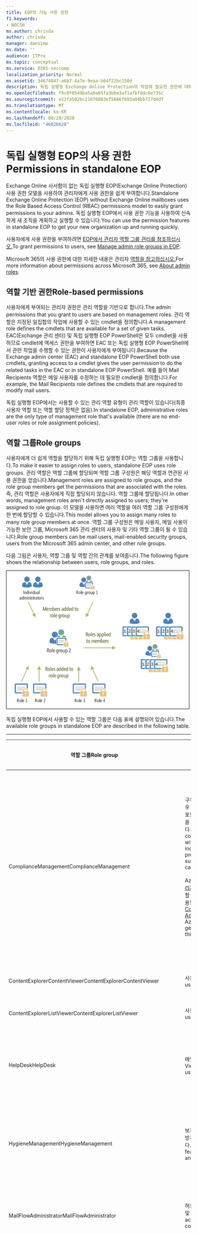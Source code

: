 ```yaml
---
title: EOP의 기능 사용 권한
f1.keywords:
- NOCSH
ms.author: chrisda
author: chrisda
manager: dansimp
ms.date: ''
audience: ITPro
ms.topic: conceptual
ms.service: O365-seccomp
localization_priority: Normal
ms.assetid: 34674847-a6b7-4a7e-9eaa-b64f22bc150d
description: 독립 실행형 Exchange Online Protection의 작업에 필요한 권한에 대해 알아보기
ms.openlocfilehash: f9c0f0549ba5a0a65fa3bbe3af1afbfddc6e735c
ms.sourcegitcommit: e12fa502bc216f6083ef5666f693a04bb727d4df
ms.translationtype: MT
ms.contentlocale: ko-KR
ms.lasthandoff: 08/20/2020
ms.locfileid: "46826628"
---
```

# <a name="permissions-in-standalone-eop"></a><span data-ttu-id="2bf2f-103">독립 실행형 EOP의 사용 권한</span><span class="sxs-lookup"><span data-stu-id="2bf2f-103">Permissions in standalone EOP</span></span>

<span data-ttu-id="2bf2f-104">Exchange Online 사서함이 없는 독립 실행형 EOP(Exchange Online Protection) 사용 권한 모델을 사용하여 관리자에게 사용 권한을 쉽게 부여합니다.</span><span class="sxs-lookup"><span data-stu-id="2bf2f-104">Standalone Exchange Online Protection (EOP) without Exchange Online mailboxes uses the Role Based Access Control (RBAC) permissions model to easily grant permissions to your admins.</span></span> <span data-ttu-id="2bf2f-105">독립 실행형 EOP에서 사용 권한 기능을 사용하여 신속하게 새 조직을 계획하고 실행할 수 있습니다.</span><span class="sxs-lookup"><span data-stu-id="2bf2f-105">You can use the permission features in standalone EOP to get your new organization up and running quickly.</span></span>

<span data-ttu-id="2bf2f-106">사용자에게 사용 권한을 부여하려면 [EOP에서 관리자 역할 그룹 관리를 참조하십시오.](manage-admin-role-group-permissions-in-eop.md)</span><span class="sxs-lookup"><span data-stu-id="2bf2f-106">To grant permissions to users, see [Manage admin role groups in EOP](manage-admin-role-group-permissions-in-eop.md).</span></span>

<span data-ttu-id="2bf2f-107">Microsoft 365의 사용 권한에 대한 자세한 내용은 관리자 [역할을 참고하십시오.](https://docs.microsoft.com/microsoft-365/admin/add-users/about-admin-roles)</span><span class="sxs-lookup"><span data-stu-id="2bf2f-107">For more information about permissions across Microsoft 365, see [About admin roles](https://docs.microsoft.com/microsoft-365/admin/add-users/about-admin-roles).</span></span>

## <a name="role-based-permissions"></a><span data-ttu-id="2bf2f-108">역할 기반 권한</span><span class="sxs-lookup"><span data-stu-id="2bf2f-108">Role-based permissions</span></span>

<span data-ttu-id="2bf2f-109">사용자에게 부여되는 관리자 권한은 관리 역할을 기반으로 합니다.</span><span class="sxs-lookup"><span data-stu-id="2bf2f-109">The admin permissions that you grant to users are based on management roles.</span></span> <span data-ttu-id="2bf2f-110">관리 역할은 지정된 일집합의 작업에 사용할 수 있는 cmdlet을 정의합니다.</span><span class="sxs-lookup"><span data-stu-id="2bf2f-110">A management role defines the cmdlets that are available for a set of given tasks.</span></span> <span data-ttu-id="2bf2f-111">EAC(Exchange 관리 센터) 및 독립 실행형 EOP PowerShell은 모두 cmdlet을 사용하므로 cmdlet에 액세스 권한을 부여하면 EAC 또는 독립 실행형 EOP PowerShell에서 관련 작업을 수행할 수 있는 권한이 사용자에게 부여됩니다.</span><span class="sxs-lookup"><span data-stu-id="2bf2f-111">Because the Exchange admin center (EAC) and standalone EOP PowerShell both use cmdlets, granting access to a cmdlet gives the user permission to do the related tasks in the EAC or in standalone EOP PowerShell.</span></span> <span data-ttu-id="2bf2f-112">예를 들어 Mail Recipients 역할은 메일 사용자를 수정하는 데 필요한 cmdlet을 정의합니다.</span><span class="sxs-lookup"><span data-stu-id="2bf2f-112">For example, the Mail Recipients role defines the cmdlets that are required to modify mail users.</span></span>

<span data-ttu-id="2bf2f-113">독립 실행형 EOP에서는 사용할 수 있는 관리 역할 유형이 관리 역할이 있습니다(최종 사용자 역할 또는 역할 할당 정책은 없음).</span><span class="sxs-lookup"><span data-stu-id="2bf2f-113">In standalone EOP, administrative roles are the only type of management role that's available (there are no end-user roles or role assignment policies).</span></span>

## <a name="role-groups"></a><span data-ttu-id="2bf2f-114">역할 그룹</span><span class="sxs-lookup"><span data-stu-id="2bf2f-114">Role groups</span></span>

<span data-ttu-id="2bf2f-115">사용자에게 더 쉽게 역할을 할당하기 위해 독립 실행형 EOP는 역할 그룹을 사용합니다.</span><span class="sxs-lookup"><span data-stu-id="2bf2f-115">To make it easier to assign roles to users, standalone EOP uses role groups.</span></span> <span data-ttu-id="2bf2f-116">관리 역할은 역할 그룹에 할당되며 역할 그룹 구성원은 해당 역할과 연관된 사용 권한을 얻습니다.</span><span class="sxs-lookup"><span data-stu-id="2bf2f-116">Management roles are assigned to role groups, and the role group members get the permissions that are associated with the roles.</span></span> <span data-ttu-id="2bf2f-117">즉, 관리 역할은 사용자에게 직접 할당되지 않습니다. 역할 그룹에 할당됩니다.</span><span class="sxs-lookup"><span data-stu-id="2bf2f-117">In other words, management roles aren't directly assigned to users; they're assigned to role group.</span></span> <span data-ttu-id="2bf2f-118">이 모델을 사용하면 여러 역할을 여러 역할 그룹 구성원에게 한 번에 할당할 수 있습니다.</span><span class="sxs-lookup"><span data-stu-id="2bf2f-118">This model allows you to assign many roles to many role group members at once.</span></span> <span data-ttu-id="2bf2f-119">역할 그룹 구성원은 메일 사용자, 메일 사용이 가능한 보안 그룹, Microsoft 365 관리 센터의 사용자 및 기타 역할 그룹이 될 수 있습니다.</span><span class="sxs-lookup"><span data-stu-id="2bf2f-119">Role group members can be mail users, mail-enabled security groups, users from the Microsoft 365 admin center, and other role groups.</span></span>

<span data-ttu-id="2bf2f-120">다음 그림은 사용자, 역할 그룹 및 역할 간의 관계를 보여줍니다.</span><span class="sxs-lookup"><span data-stu-id="2bf2f-120">The following figure shows the relationship between users, role groups, and roles.</span></span>

![역할, 역할 그룹 및 구성원 관계](../../media/ITPro_Security_RBAC_EXO_SimplifiedRoleGroupRelationship.png)

<span data-ttu-id="2bf2f-122">독립 실행형 EOP에서 사용할 수 있는 역할 그룹은 다음 표에 설명되어 있습니다.</span><span class="sxs-lookup"><span data-stu-id="2bf2f-122">The available role groups in standalone EOP are described in the following table.</span></span>

****

|<span data-ttu-id="2bf2f-123">역할 그룹</span><span class="sxs-lookup"><span data-stu-id="2bf2f-123">Role group</span></span>|<span data-ttu-id="2bf2f-124">설명</span><span class="sxs-lookup"><span data-stu-id="2bf2f-124">Description</span></span>|<span data-ttu-id="2bf2f-125">할당된 기본 역할</span><span class="sxs-lookup"><span data-stu-id="2bf2f-125">Default roles assigned</span></span>|
|---|---|---|
|<span data-ttu-id="2bf2f-126">ComplianceManagement</span><span class="sxs-lookup"><span data-stu-id="2bf2f-126">ComplianceManagement</span></span>|<span data-ttu-id="2bf2f-127">구독에 DLP 기능이 있는 경우 DLP(데이터 손실 방지)를 포함하여 조직 내의 준수 설정을 구성하고 관리합니다.</span><span class="sxs-lookup"><span data-stu-id="2bf2f-127">Configure and manage compliance settings within the organization, including data loss prevention (DLP) if your subscription has DLP capabilities.</span></span> <br/><br/> <span data-ttu-id="2bf2f-128">Azure AD에서 [규정 준수 관리자](https://docs.microsoft.com/azure/active-directory/users-groups-roles/directory-assign-admin-roles#compliance-administrator) 역할의 구성원에게 이 역할 그룹의 권한이 자동으로 적용됩니다.</span><span class="sxs-lookup"><span data-stu-id="2bf2f-128">Members of the [Compliance Administrator](https://docs.microsoft.com/azure/active-directory/users-groups-roles/directory-assign-admin-roles#compliance-administrator) role in Azure AD automatically get the permissions of this role group.</span></span>|<span data-ttu-id="2bf2f-129">감사 로그</span><span class="sxs-lookup"><span data-stu-id="2bf2f-129">Audit Logs</span></span> <br/><br/> <span data-ttu-id="2bf2f-130">준수 관리</span><span class="sxs-lookup"><span data-stu-id="2bf2f-130">Compliance Administration</span></span> <br/><br/> <span data-ttu-id="2bf2f-131">정보 권한 관리</span><span class="sxs-lookup"><span data-stu-id="2bf2f-131">Information Rights Management</span></span> <br/><br/> <span data-ttu-id="2bf2f-132">보존 관리</span><span class="sxs-lookup"><span data-stu-id="2bf2f-132">Retention Management</span></span> <br/><br/> <span data-ttu-id="2bf2f-133">보기 전용 감사 로그</span><span class="sxs-lookup"><span data-stu-id="2bf2f-133">View-Only Audit Logs</span></span> <br/><br/> <span data-ttu-id="2bf2f-134">보기 전용 구성</span><span class="sxs-lookup"><span data-stu-id="2bf2f-134">View-Only Configuration</span></span> <br/><br/> <span data-ttu-id="2bf2f-135">보기 전용 받는 사람</span><span class="sxs-lookup"><span data-stu-id="2bf2f-135">View-Only Recipients</span></span>|
|<span data-ttu-id="2bf2f-136">ContentExplorerContentViewer</span><span class="sxs-lookup"><span data-stu-id="2bf2f-136">ContentExplorerContentViewer</span></span>|<span data-ttu-id="2bf2f-137">사용되지 않습니다.</span><span class="sxs-lookup"><span data-stu-id="2bf2f-137">Not used.</span></span>|<span data-ttu-id="2bf2f-138">데이터 분류 콘텐츠 뷰어</span><span class="sxs-lookup"><span data-stu-id="2bf2f-138">Data Classification Content Viewer</span></span>|
|<span data-ttu-id="2bf2f-139">ContentExplorerListViewer</span><span class="sxs-lookup"><span data-stu-id="2bf2f-139">ContentExplorerListViewer</span></span>|<span data-ttu-id="2bf2f-140">사용되지 않습니다.</span><span class="sxs-lookup"><span data-stu-id="2bf2f-140">Not used.</span></span>|<span data-ttu-id="2bf2f-141">데이터 분류 목록 뷰어</span><span class="sxs-lookup"><span data-stu-id="2bf2f-141">Data Classification List Viewer</span></span>|
|<span data-ttu-id="2bf2f-142">HelpDesk</span><span class="sxs-lookup"><span data-stu-id="2bf2f-142">HelpDesk</span></span>|<span data-ttu-id="2bf2f-143">메일 사용자 보기 및 관리</span><span class="sxs-lookup"><span data-stu-id="2bf2f-143">View and manage mail users.</span></span>|<span data-ttu-id="2bf2f-144">암호 재설정</span><span class="sxs-lookup"><span data-stu-id="2bf2f-144">Reset Password</span></span> <br/><br/> <span data-ttu-id="2bf2f-145">사용자 옵션</span><span class="sxs-lookup"><span data-stu-id="2bf2f-145">User Options</span></span> <br/><br/> <span data-ttu-id="2bf2f-146">보기 전용 받는 사람</span><span class="sxs-lookup"><span data-stu-id="2bf2f-146">View-Only Recipients</span></span>|
|<span data-ttu-id="2bf2f-147">HygieneManagement</span><span class="sxs-lookup"><span data-stu-id="2bf2f-147">HygieneManagement</span></span>|<span data-ttu-id="2bf2f-148">보호 기능(스팸 방지, 맬웨어 방지 등)을 관리합니다.</span><span class="sxs-lookup"><span data-stu-id="2bf2f-148">Manage protection features (anti-spam, anti-malware, etc.).</span></span>|<span data-ttu-id="2bf2f-149">전송 예리</span><span class="sxs-lookup"><span data-stu-id="2bf2f-149">Transport Hygiene</span></span> <br/><br/> <span data-ttu-id="2bf2f-150">보기 전용 구성</span><span class="sxs-lookup"><span data-stu-id="2bf2f-150">View-Only Configuration</span></span> <br/><br/> <span data-ttu-id="2bf2f-151">보기 전용 받는 사람</span><span class="sxs-lookup"><span data-stu-id="2bf2f-151">View-Only Recipients</span></span>|
|<span data-ttu-id="2bf2f-152">MailFlowAdministrator</span><span class="sxs-lookup"><span data-stu-id="2bf2f-152">MailFlowAdministrator</span></span>|<span data-ttu-id="2bf2f-153">허용 도메인 및 커넥터 보기 및 관리</span><span class="sxs-lookup"><span data-stu-id="2bf2f-153">View and manage accepted domains and connectors</span></span>|<span data-ttu-id="2bf2f-154">원격 및 허용 도메인</span><span class="sxs-lookup"><span data-stu-id="2bf2f-154">Remote and Accepted Domains</span></span> <br/><br/> <span data-ttu-id="2bf2f-155">보기 전용 받는 사람</span><span class="sxs-lookup"><span data-stu-id="2bf2f-155">View-Only Recipients</span></span>|
|<span data-ttu-id="2bf2f-156">OrganizationManagement</span><span class="sxs-lookup"><span data-stu-id="2bf2f-156">OrganizationManagement</span></span>|<span data-ttu-id="2bf2f-157">전체 조직에 대한 관리자 액세스 권한 및 거의 모든 작업을 수행할 수 있어야 합니다.</span><span class="sxs-lookup"><span data-stu-id="2bf2f-157">Admin access to the entire organization and the ability to perform almost any task.</span></span> <br/><br/> <span data-ttu-id="2bf2f-158">Azure AD에서 [전역 관리자 역할의](https://docs.microsoft.com/azure/active-directory/users-groups-roles/directory-assign-admin-roles#global-administrator--company-administrator) 구성원에게는 이 역할 그룹의 권한이 자동으로 적용됩니다.</span><span class="sxs-lookup"><span data-stu-id="2bf2f-158">Members of the [Global Administrator](https://docs.microsoft.com/azure/active-directory/users-groups-roles/directory-assign-admin-roles#global-administrator--company-administrator) role in Azure AD automatically get the permissions of this role group.</span></span> <br/><br/> <span data-ttu-id="2bf2f-159">**중요**: OrganizationManagement 역할 그룹이 강력한 역할이므로 조직 수준 관리 작업을 수행하는 사용자만 이 역할 그룹의 구성원이어야 합니다.</span><span class="sxs-lookup"><span data-stu-id="2bf2f-159">**Important**: Because the OrganizationManagement role group is a powerful role, only users that perform organizational-level administrative tasks should be members of this role group.</span></span>|<span data-ttu-id="2bf2f-160">맬웨어 방지</span><span class="sxs-lookup"><span data-stu-id="2bf2f-160">AntiMalware</span></span> <br/><br/> <span data-ttu-id="2bf2f-161">스팸 방지</span><span class="sxs-lookup"><span data-stu-id="2bf2f-161">AntiSpam</span></span> <br/><br/> <span data-ttu-id="2bf2f-162">감사 로그</span><span class="sxs-lookup"><span data-stu-id="2bf2f-162">Audit Logs</span></span> <br/><br/> <span data-ttu-id="2bf2f-163">준수 관리자</span><span class="sxs-lookup"><span data-stu-id="2bf2f-163">Compliance Administrator</span></span> <br/><br/> <span data-ttu-id="2bf2f-164">동적 메일 그룹</span><span class="sxs-lookup"><span data-stu-id="2bf2f-164">Distribution Groups</span></span> <br/><br/> <span data-ttu-id="2bf2f-165">정보 권한 관리</span><span class="sxs-lookup"><span data-stu-id="2bf2f-165">Information Rights Management</span></span> <br/><br/> <span data-ttu-id="2bf2f-166">메일 받는 사람 만들기</span><span class="sxs-lookup"><span data-stu-id="2bf2f-166">Mail Recipient Creation</span></span> <br/><br/> <span data-ttu-id="2bf2f-167">메일 받는 사람</span><span class="sxs-lookup"><span data-stu-id="2bf2f-167">Mail Recipients</span></span> <br/><br/> <span data-ttu-id="2bf2f-168">메시지 추적</span><span class="sxs-lookup"><span data-stu-id="2bf2f-168">Message Tracking</span></span> <br/><br/> <span data-ttu-id="2bf2f-169">마이그레이션</span><span class="sxs-lookup"><span data-stu-id="2bf2f-169">Migration</span></span> <br/><br/> <span data-ttu-id="2bf2f-170">조직 클라이언트 액세스</span><span class="sxs-lookup"><span data-stu-id="2bf2f-170">Organization Client Access</span></span> <br/><br/> <span data-ttu-id="2bf2f-171">조직 구성</span><span class="sxs-lookup"><span data-stu-id="2bf2f-171">Organization Configuration</span></span> <br/><br/> <span data-ttu-id="2bf2f-172">조직 전송 설정</span><span class="sxs-lookup"><span data-stu-id="2bf2f-172">Organization Transport Settings</span></span> <br/><br/> <span data-ttu-id="2bf2f-173">격리</span><span class="sxs-lookup"><span data-stu-id="2bf2f-173">Quarantine</span></span> <br/><br/> <span data-ttu-id="2bf2f-174">받는 사람 정책</span><span class="sxs-lookup"><span data-stu-id="2bf2f-174">Recipient Policies</span></span> <br/><br/> <span data-ttu-id="2bf2f-175">원격 및 허용 도메인</span><span class="sxs-lookup"><span data-stu-id="2bf2f-175">Remote and Accepted Domains</span></span> <br/><br/> <span data-ttu-id="2bf2f-176">암호 재설정</span><span class="sxs-lookup"><span data-stu-id="2bf2f-176">Reset Password</span></span> <br/><br/> <span data-ttu-id="2bf2f-177">보존 관리</span><span class="sxs-lookup"><span data-stu-id="2bf2f-177">Retention Management</span></span> <br/><br/> <span data-ttu-id="2bf2f-178">역할 관리</span><span class="sxs-lookup"><span data-stu-id="2bf2f-178">Role Management</span></span> <br/><br/> <span data-ttu-id="2bf2f-179">보안 관리자</span><span class="sxs-lookup"><span data-stu-id="2bf2f-179">Security Administrator</span></span> <br/><br/> <span data-ttu-id="2bf2f-180">보안 그룹 만들기 및 멤버 자격</span><span class="sxs-lookup"><span data-stu-id="2bf2f-180">Security Group Creation and Membership</span></span> <br/><br/> <span data-ttu-id="2bf2f-181">보안 읽기 권한자</span><span class="sxs-lookup"><span data-stu-id="2bf2f-181">Security Reader</span></span> <br/><br/> <span data-ttu-id="2bf2f-182">민감도 레이블 관리자</span><span class="sxs-lookup"><span data-stu-id="2bf2f-182">Sensitivity Label Administrator</span></span> <br/><br/> <span data-ttu-id="2bf2f-183">감독</span><span class="sxs-lookup"><span data-stu-id="2bf2f-183">Supervision</span></span> <br/><br/> <span data-ttu-id="2bf2f-184">전송 예리</span><span class="sxs-lookup"><span data-stu-id="2bf2f-184">Transport Hygiene</span></span> <br/><br/> <span data-ttu-id="2bf2f-185">전송 규칙</span><span class="sxs-lookup"><span data-stu-id="2bf2f-185">Transport Rules</span></span> <br/><br/> <span data-ttu-id="2bf2f-186">사용자 옵션</span><span class="sxs-lookup"><span data-stu-id="2bf2f-186">User Options</span></span> <br/><br/> <span data-ttu-id="2bf2f-187">맬웨어 방지 보기</span><span class="sxs-lookup"><span data-stu-id="2bf2f-187">View-Only AntiMalware</span></span> <br/><br/> <span data-ttu-id="2bf2f-188">보기 전용 스팸 방지</span><span class="sxs-lookup"><span data-stu-id="2bf2f-188">View-Only AntiSpam</span></span> <br/><br/> <span data-ttu-id="2bf2f-189">보기 전용 감사 로그</span><span class="sxs-lookup"><span data-stu-id="2bf2f-189">View-Only Audit Logs</span></span> <br/><br/> <span data-ttu-id="2bf2f-190">보기 전용 구성</span><span class="sxs-lookup"><span data-stu-id="2bf2f-190">View-Only Configuration</span></span> <br/><br/> <span data-ttu-id="2bf2f-191">보기 전용 격리</span><span class="sxs-lookup"><span data-stu-id="2bf2f-191">View-Only Quarantine</span></span> <br/><br/> <span data-ttu-id="2bf2f-192">보기 전용 받는 사람</span><span class="sxs-lookup"><span data-stu-id="2bf2f-192">View-Only Recipients</span></span> <br/><br/> <span data-ttu-id="2bf2f-193">보기 전용 위협 인텔리전스</span><span class="sxs-lookup"><span data-stu-id="2bf2f-193">View-Only Threat Intelligence</span></span>|
|<span data-ttu-id="2bf2f-194">QuarantineAdministrator</span><span class="sxs-lookup"><span data-stu-id="2bf2f-194">QuarantineAdministrator</span></span>|<span data-ttu-id="2bf2f-195">모든 받는 사람에 대해 격리된 메시지를 관리합니다.</span><span class="sxs-lookup"><span data-stu-id="2bf2f-195">Manage quarantined messages for all recipients.</span></span>|<span data-ttu-id="2bf2f-196">격리</span><span class="sxs-lookup"><span data-stu-id="2bf2f-196">Quarantine</span></span>|
|<span data-ttu-id="2bf2f-197">RecipientManagement</span><span class="sxs-lookup"><span data-stu-id="2bf2f-197">RecipientManagement</span></span>|<span data-ttu-id="2bf2f-198">조직에서 받는 사람 개체를 만들고 관리하고 제거합니다.</span><span class="sxs-lookup"><span data-stu-id="2bf2f-198">Create, manage, and remove recipient objects in the organization.</span></span>|<span data-ttu-id="2bf2f-199">동적 메일 그룹</span><span class="sxs-lookup"><span data-stu-id="2bf2f-199">Distribution Groups</span></span> <br/><br/> <span data-ttu-id="2bf2f-200">메일 받는 사람 만들기</span><span class="sxs-lookup"><span data-stu-id="2bf2f-200">Mail Recipient Creation</span></span> <br/><br/> <span data-ttu-id="2bf2f-201">메일 받는 사람</span><span class="sxs-lookup"><span data-stu-id="2bf2f-201">Mail Recipients</span></span> <br/><br/> <span data-ttu-id="2bf2f-202">메시지 추적</span><span class="sxs-lookup"><span data-stu-id="2bf2f-202">Message Tracking</span></span> <br/><br/> <span data-ttu-id="2bf2f-203">마이그레이션</span><span class="sxs-lookup"><span data-stu-id="2bf2f-203">Migration</span></span> <br/><br/> <span data-ttu-id="2bf2f-204">받는 사람 정책</span><span class="sxs-lookup"><span data-stu-id="2bf2f-204">Recipient Policies</span></span> <br/><br/> <span data-ttu-id="2bf2f-205">암호 재설정</span><span class="sxs-lookup"><span data-stu-id="2bf2f-205">Reset Password</span></span>|
|<span data-ttu-id="2bf2f-206">RecordsManagement</span><span class="sxs-lookup"><span data-stu-id="2bf2f-206">RecordsManagement</span></span>|<span data-ttu-id="2bf2f-207">보존 정책 태그, 메시지 분류 및 메일 흐름 규칙(전송 규칙이라고도 함)과 같은 준수 기능을 구성합니다.</span><span class="sxs-lookup"><span data-stu-id="2bf2f-207">Configure compliance features, such as retention policy tags, message classifications, and mail flow rules (also known as transport rules).</span></span>|<span data-ttu-id="2bf2f-208">메시지 추적</span><span class="sxs-lookup"><span data-stu-id="2bf2f-208">Message Tracking</span></span> <br/><br/> <span data-ttu-id="2bf2f-209">보존 관리</span><span class="sxs-lookup"><span data-stu-id="2bf2f-209">Retention Management</span></span> <br/><br/> <span data-ttu-id="2bf2f-210">전송 규칙</span><span class="sxs-lookup"><span data-stu-id="2bf2f-210">Transport Rules</span></span>|
|<span data-ttu-id="2bf2f-211">SecurityAdministrator</span><span class="sxs-lookup"><span data-stu-id="2bf2f-211">SecurityAdministrator</span></span>|<span data-ttu-id="2bf2f-212">조직에서 모든 보호 기능(스팸 방지, 맬웨어 방지, 스푸핑 방지, 격리 등)을 구성합니다.</span><span class="sxs-lookup"><span data-stu-id="2bf2f-212">Configure all aspects of protection in the organization (anti-spam, anti-malware, anti-spoofing, quarantine, etc.).</span></span> <br/><br/> <span data-ttu-id="2bf2f-213">Azure AD에서 [보안 관리자 역할의](https://docs.microsoft.com/azure/active-directory/users-groups-roles/directory-assign-admin-roles#security-administrator) 구성원에게는 자동으로 이 역할 그룹의 사용 권한이 부여됩니다.</span><span class="sxs-lookup"><span data-stu-id="2bf2f-213">Members of the [Security Administrator](https://docs.microsoft.com/azure/active-directory/users-groups-roles/directory-assign-admin-roles#security-administrator) role in Azure AD automatically get the permissions of this role group.</span></span>|<span data-ttu-id="2bf2f-214">맬웨어 방지</span><span class="sxs-lookup"><span data-stu-id="2bf2f-214">AntiMalware</span></span> <br/><br/> <span data-ttu-id="2bf2f-215">스팸 방지</span><span class="sxs-lookup"><span data-stu-id="2bf2f-215">AntiSpam</span></span> <br/><br/> <span data-ttu-id="2bf2f-216">감사 로그</span><span class="sxs-lookup"><span data-stu-id="2bf2f-216">Audit Logs</span></span> <br/><br/> <span data-ttu-id="2bf2f-217">격리</span><span class="sxs-lookup"><span data-stu-id="2bf2f-217">Quarantine</span></span> <br/><br/> <span data-ttu-id="2bf2f-218">보안 관리자</span><span class="sxs-lookup"><span data-stu-id="2bf2f-218">Security Administrator</span></span> <br/><br/> <span data-ttu-id="2bf2f-219">민감도 레이블 관리자</span><span class="sxs-lookup"><span data-stu-id="2bf2f-219">Sensitivity Label Administrator</span></span> <br/><br/> <span data-ttu-id="2bf2f-220">맬웨어 방지 보기</span><span class="sxs-lookup"><span data-stu-id="2bf2f-220">View-Only AntiMalware</span></span> <br/><br/> <span data-ttu-id="2bf2f-221">보기 전용 스팸 방지</span><span class="sxs-lookup"><span data-stu-id="2bf2f-221">View-Only AntiSpam</span></span> <br/><br/> <span data-ttu-id="2bf2f-222">보기 전용 감사 로그</span><span class="sxs-lookup"><span data-stu-id="2bf2f-222">View-Only Audit Logs</span></span> <br/><br/> <span data-ttu-id="2bf2f-223">보기 전용 격리</span><span class="sxs-lookup"><span data-stu-id="2bf2f-223">View-Only Quarantine</span></span> <br/><br/> <span data-ttu-id="2bf2f-224">보기 전용 위협 인텔리전스</span><span class="sxs-lookup"><span data-stu-id="2bf2f-224">View-Only Threat Intelligence</span></span>|
|<span data-ttu-id="2bf2f-225">SecurityReader</span><span class="sxs-lookup"><span data-stu-id="2bf2f-225">SecurityReader</span></span>|<span data-ttu-id="2bf2f-226">조직의 모든 보호 기능(스팸 방지, 맬웨어 방지, 스푸핑 방지, 격리 등)에 대한 보기만 액세스할 수 있습니다.</span><span class="sxs-lookup"><span data-stu-id="2bf2f-226">View-only access to all aspects of protection in the organization (anti-spam, anti-malware, anti-spoofing, quarantine, etc.).</span></span> <br/><br/> <span data-ttu-id="2bf2f-227">Azure AD에서 [보안 읽기 프로그램 역할의](https://docs.microsoft.com/azure/active-directory/users-groups-roles/directory-assign-admin-roles#security-reader) 구성원에게는 자동으로 이 역할 그룹의 사용 권한이 부여됩니다.</span><span class="sxs-lookup"><span data-stu-id="2bf2f-227">Members of the [Security Reader](https://docs.microsoft.com/azure/active-directory/users-groups-roles/directory-assign-admin-roles#security-reader) role in Azure AD automatically get the permissions of this role group.</span></span>|<span data-ttu-id="2bf2f-228">보안 읽기 권한자</span><span class="sxs-lookup"><span data-stu-id="2bf2f-228">Security Reader</span></span> <br/><br/> <span data-ttu-id="2bf2f-229">맬웨어 방지 보기</span><span class="sxs-lookup"><span data-stu-id="2bf2f-229">View-Only AntiMalware</span></span> <br/><br/> <span data-ttu-id="2bf2f-230">보기 전용 스팸 방지</span><span class="sxs-lookup"><span data-stu-id="2bf2f-230">View-Only AntiSpam</span></span> <br/><br/> <span data-ttu-id="2bf2f-231">보기 전용 격리</span><span class="sxs-lookup"><span data-stu-id="2bf2f-231">View-Only Quarantine</span></span> <br/><br/> <span data-ttu-id="2bf2f-232">보기 전용 위협 인텔리전스</span><span class="sxs-lookup"><span data-stu-id="2bf2f-232">View-Only Threat Intelligence</span></span>|
|<span data-ttu-id="2bf2f-233">TenantAdmins</span><span class="sxs-lookup"><span data-stu-id="2bf2f-233">TenantAdmins</span></span>|<span data-ttu-id="2bf2f-234">이 역할 그룹의 멤버 자격은 서비스 전체에서 관리됩니다.</span><span class="sxs-lookup"><span data-stu-id="2bf2f-234">Membership in this role group is synchronized across services and managed centrally.</span></span> <span data-ttu-id="2bf2f-235">기본적으로 이 역할 그룹에는 역할이 할당되어 있지 않습니다.</span><span class="sxs-lookup"><span data-stu-id="2bf2f-235">By default, this role group is not assigned any roles.</span></span> <span data-ttu-id="2bf2f-236">그러나 이 역할은 Organization Management 역할 그룹의 구성원이 되며 해당 사용 권한을 상속합니다.</span><span class="sxs-lookup"><span data-stu-id="2bf2f-236">However, it will be a member of the Organization Management role group and will inherit those permissions.</span></span>|<span data-ttu-id="2bf2f-237">없음</span><span class="sxs-lookup"><span data-stu-id="2bf2f-237">none</span></span>|
|<span data-ttu-id="2bf2f-238">ViewOnlyOrganizationManagement</span><span class="sxs-lookup"><span data-stu-id="2bf2f-238">ViewOnlyOrganizationManagement</span></span>|<span data-ttu-id="2bf2f-239">조직의 받는 사람, 보호 및 구성 개체와 해당 속성을 확인합니다.</span><span class="sxs-lookup"><span data-stu-id="2bf2f-239">View recipient, protection, and configuration objects and their properties in the organization.</span></span>|<span data-ttu-id="2bf2f-240">준수 관리자</span><span class="sxs-lookup"><span data-stu-id="2bf2f-240">Compliance Administrator</span></span> <br/><br/> <span data-ttu-id="2bf2f-241">보안 관리자</span><span class="sxs-lookup"><span data-stu-id="2bf2f-241">Security Administrator</span></span> <br/><br/> <span data-ttu-id="2bf2f-242">보안 읽기 권한자</span><span class="sxs-lookup"><span data-stu-id="2bf2f-242">Security Reader</span></span> <br/><br/> <span data-ttu-id="2bf2f-243">민감도 레이블 관리자</span><span class="sxs-lookup"><span data-stu-id="2bf2f-243">Sensitivity Label Administrator</span></span> <br/><br/> <span data-ttu-id="2bf2f-244">보기 전용 구성</span><span class="sxs-lookup"><span data-stu-id="2bf2f-244">View-Only Configuration</span></span> <br/><br/> <span data-ttu-id="2bf2f-245">보기 전용 받는 사람</span><span class="sxs-lookup"><span data-stu-id="2bf2f-245">View-Only Recipients</span></span>|
|

<span data-ttu-id="2bf2f-246">소수의 관리자만 있는 소규모의 조직에서 일하는 경우, 이러한 사용자를 조직 관리 역할 그룹에만 추가해야 하며 다른 역할 그룹을 사용할 필요가 없습니다.</span><span class="sxs-lookup"><span data-stu-id="2bf2f-246">If you work in a small organization that has only a few admins, you might need to add those users to the Organization Management role group only, and you may never need to use the other role groups.</span></span> <span data-ttu-id="2bf2f-247">규모가 큰 조직에서일 경우 받는 사람 구성과 같은 특정 작업을 수행하는 관리자가 있을 수 있습니다.</span><span class="sxs-lookup"><span data-stu-id="2bf2f-247">If you work in a larger organization, you might have admins who perform specific tasks, such as recipient configuration.</span></span> <span data-ttu-id="2bf2f-248">이러한 경우 Recipient Management 역할 그룹과 조직 관리 역할 그룹에 각각 한 명의 관리자를 추가할 수 있습니다.</span><span class="sxs-lookup"><span data-stu-id="2bf2f-248">In those cases, you might add one admin to the Recipient Management role group, and another admin to the Organization Management role group.</span></span> <span data-ttu-id="2bf2f-249">이러한 관리자는 해당 영역을 관리할 수 있지만 책임이 없는 영역을 관리할 수 있는 권한은 없습니다.</span><span class="sxs-lookup"><span data-stu-id="2bf2f-249">Those admins can then manage their specific areas, but they won't have permissions to manage areas they're not responsible for.</span></span>

<span data-ttu-id="2bf2f-250">Exchange Online의 기본 제공 역할 그룹이 관리자의 작업 기능과 일치하지 않는 경우 역할 그룹을 만들고 역할을 추가할 수 있습니다.</span><span class="sxs-lookup"><span data-stu-id="2bf2f-250">If the built-in role groups in Exchange Online don't match the job function of your administrators, you can create role groups and add roles to them.</span></span> <span data-ttu-id="2bf2f-251">자세한 내용은 독립 [실행형 EOP에서 역할 그룹 관리를 참조하십시오.](manage-admin-role-group-permissions-in-eop.md)</span><span class="sxs-lookup"><span data-stu-id="2bf2f-251">For more information, see [Manage role groups in standalone EOP](manage-admin-role-group-permissions-in-eop.md).</span></span>

## <a name="roles"></a><span data-ttu-id="2bf2f-252">역할</span><span class="sxs-lookup"><span data-stu-id="2bf2f-252">Roles</span></span>

<span data-ttu-id="2bf2f-253">독립 실행형 EOP에서 사용할 수 있는 기본 제공 역할은 다음 표에 설명되어 있습니다.</span><span class="sxs-lookup"><span data-stu-id="2bf2f-253">The built-in roles that are available in standalone EOP are described in the following table.</span></span>

****

|<span data-ttu-id="2bf2f-254">역할\*\*</span><span class="sxs-lookup"><span data-stu-id="2bf2f-254">Role\*\*</span></span>|<span data-ttu-id="2bf2f-255">설명</span><span class="sxs-lookup"><span data-stu-id="2bf2f-255">Description</span></span>|<span data-ttu-id="2bf2f-256">기본 역할 그룹 할당</span><span class="sxs-lookup"><span data-stu-id="2bf2f-256">Default role group assignments</span></span>|
|---|---|---|
|<span data-ttu-id="2bf2f-257">맬웨어 방지</span><span class="sxs-lookup"><span data-stu-id="2bf2f-257">AntiMalware</span></span>|<span data-ttu-id="2bf2f-258">맬웨어 방지 기능에 대한 구성 및 보고서를 보고 수정합니다.</span><span class="sxs-lookup"><span data-stu-id="2bf2f-258">View and modify the configuration and reports for anti-malware features.</span></span>|<span data-ttu-id="2bf2f-259">OrganizationManagement</span><span class="sxs-lookup"><span data-stu-id="2bf2f-259">OrganizationManagement</span></span> <br/><br/> <span data-ttu-id="2bf2f-260">SecurityAdministrator</span><span class="sxs-lookup"><span data-stu-id="2bf2f-260">SecurityAdministrator</span></span>|
|<span data-ttu-id="2bf2f-261">스팸 방지</span><span class="sxs-lookup"><span data-stu-id="2bf2f-261">AntiSpam</span></span>|<span data-ttu-id="2bf2f-262">스팸 방지 기능에 대한 구성과 보고서를 보고 수정합니다.</span><span class="sxs-lookup"><span data-stu-id="2bf2f-262">View and modify the configuration and reports for anti-spam features.</span></span>|<span data-ttu-id="2bf2f-263">OrganizationManagement</span><span class="sxs-lookup"><span data-stu-id="2bf2f-263">OrganizationManagement</span></span> <br/><br/> <span data-ttu-id="2bf2f-264">SecurityAdministrator</span><span class="sxs-lookup"><span data-stu-id="2bf2f-264">SecurityAdministrator</span></span>|
|<span data-ttu-id="2bf2f-265">감사 로그</span><span class="sxs-lookup"><span data-stu-id="2bf2f-265">Audit Logs</span></span>|<span data-ttu-id="2bf2f-266">관리자 감사 로그를 검색하고 결과를 확인합니다.</span><span class="sxs-lookup"><span data-stu-id="2bf2f-266">Search the administrator audit log and view the results.</span></span>|<span data-ttu-id="2bf2f-267">ComplianceManagement</span><span class="sxs-lookup"><span data-stu-id="2bf2f-267">ComplianceManagement</span></span> <br/><br/> <span data-ttu-id="2bf2f-268">OrganizationManagement</span><span class="sxs-lookup"><span data-stu-id="2bf2f-268">OrganizationManagement</span></span> <br/><br/> <span data-ttu-id="2bf2f-269">SecurityAdministrator</span><span class="sxs-lookup"><span data-stu-id="2bf2f-269">SecurityAdministrator</span></span>|
|<span data-ttu-id="2bf2f-270">준수 관리자<sup>\*</sup></span><span class="sxs-lookup"><span data-stu-id="2bf2f-270">Compliance Administrator<sup>\*</sup></span></span>||<span data-ttu-id="2bf2f-271">ComplianceManagement</span><span class="sxs-lookup"><span data-stu-id="2bf2f-271">ComplianceManagement</span></span> <br/><br/> <span data-ttu-id="2bf2f-272">OrganizationManagement</span><span class="sxs-lookup"><span data-stu-id="2bf2f-272">OrganizationManagement</span></span> <br/><br/> <span data-ttu-id="2bf2f-273">ViewOnlyOrganizationManagement</span><span class="sxs-lookup"><span data-stu-id="2bf2f-273">ViewOnlyOrganizationManagement</span></span>|
|<span data-ttu-id="2bf2f-274">데이터 분류 콘텐츠 뷰어<sup>\*</sup></span><span class="sxs-lookup"><span data-stu-id="2bf2f-274">Data Classification Content Viewer<sup>\*</sup></span></span>||<span data-ttu-id="2bf2f-275">ContentExplorerContentViewer</span><span class="sxs-lookup"><span data-stu-id="2bf2f-275">ContentExplorerContentViewer</span></span>|
|<span data-ttu-id="2bf2f-276">데이터 분류 목록 뷰어<sup>\*</sup></span><span class="sxs-lookup"><span data-stu-id="2bf2f-276">Data Classification List Viewer<sup>\*</sup></span></span>||
|<span data-ttu-id="2bf2f-277">동적 메일 그룹</span><span class="sxs-lookup"><span data-stu-id="2bf2f-277">Distribution Groups</span></span>|<span data-ttu-id="2bf2f-278">모든 메일 그룹, 메일 사용이 가능한 보안 그룹 및 구성원을 만들고 관리합니다.</span><span class="sxs-lookup"><span data-stu-id="2bf2f-278">Create and manage all distribution groups, mail-enabled security groups, and members.</span></span>|<span data-ttu-id="2bf2f-279">OrganizationManagement</span><span class="sxs-lookup"><span data-stu-id="2bf2f-279">OrganizationManagement</span></span> <br/><br/> <span data-ttu-id="2bf2f-280">RecipientManagement</span><span class="sxs-lookup"><span data-stu-id="2bf2f-280">RecipientManagement</span></span>|
|<span data-ttu-id="2bf2f-281">정보 권한 관리<sup>\*</sup></span><span class="sxs-lookup"><span data-stu-id="2bf2f-281">Information Rights Management<sup>\*</sup></span></span>||<span data-ttu-id="2bf2f-282">ComplianceManagement</span><span class="sxs-lookup"><span data-stu-id="2bf2f-282">ComplianceManagement</span></span> <br/><br/> <span data-ttu-id="2bf2f-283">OrganizationManagement</span><span class="sxs-lookup"><span data-stu-id="2bf2f-283">OrganizationManagement</span></span>|
|<span data-ttu-id="2bf2f-284">메일 받는 사람 만들기</span><span class="sxs-lookup"><span data-stu-id="2bf2f-284">Mail Recipient Creation</span></span>|<span data-ttu-id="2bf2f-285">메일 사용자를 만들고 제거합니다.</span><span class="sxs-lookup"><span data-stu-id="2bf2f-285">Create and remove mail users.</span></span>|<span data-ttu-id="2bf2f-286">OrganizationManagement</span><span class="sxs-lookup"><span data-stu-id="2bf2f-286">OrganizationManagement</span></span> <br/><br/> <span data-ttu-id="2bf2f-287">RecipientManagement</span><span class="sxs-lookup"><span data-stu-id="2bf2f-287">RecipientManagement</span></span>|
|<span data-ttu-id="2bf2f-288">메일 받는 사람</span><span class="sxs-lookup"><span data-stu-id="2bf2f-288">Mail Recipients</span></span>|<span data-ttu-id="2bf2f-289">기존 메일 사용자를 수정합니다.</span><span class="sxs-lookup"><span data-stu-id="2bf2f-289">Modify existing mail users.</span></span>|<span data-ttu-id="2bf2f-290">OrganizationManagement</span><span class="sxs-lookup"><span data-stu-id="2bf2f-290">OrganizationManagement</span></span> <br/><br/> <span data-ttu-id="2bf2f-291">RecipientManagement</span><span class="sxs-lookup"><span data-stu-id="2bf2f-291">RecipientManagement</span></span>|
|<span data-ttu-id="2bf2f-292">메시지 추적<sup>\*</sup></span><span class="sxs-lookup"><span data-stu-id="2bf2f-292">Message Tracking<sup>\*</sup></span></span>||<span data-ttu-id="2bf2f-293">OrganizationManagement</span><span class="sxs-lookup"><span data-stu-id="2bf2f-293">OrganizationManagement</span></span> <br/><br/> <span data-ttu-id="2bf2f-294">RecipientManagement</span><span class="sxs-lookup"><span data-stu-id="2bf2f-294">RecipientManagement</span></span> <br/><br/> <span data-ttu-id="2bf2f-295">레코드 관리</span><span class="sxs-lookup"><span data-stu-id="2bf2f-295">Records Management</span></span>|
|<span data-ttu-id="2bf2f-296">마이그레이션<sup>\*</sup></span><span class="sxs-lookup"><span data-stu-id="2bf2f-296">Migration<sup>\*</sup></span></span>||<span data-ttu-id="2bf2f-297">OrganizationManagement</span><span class="sxs-lookup"><span data-stu-id="2bf2f-297">OrganizationManagement</span></span> <br/><br/> <span data-ttu-id="2bf2f-298">RecipientManagement</span><span class="sxs-lookup"><span data-stu-id="2bf2f-298">RecipientManagement</span></span>|
|<span data-ttu-id="2bf2f-299">MyBaseOptions</span><span class="sxs-lookup"><span data-stu-id="2bf2f-299">MyBaseOptions</span></span>|<span data-ttu-id="2bf2f-300">사용자가 자신의 격리된 메시지를 볼 수 있습니다.</span><span class="sxs-lookup"><span data-stu-id="2bf2f-300">Allows users to view their own quarantined messages.</span></span> <br/><br/> <span data-ttu-id="2bf2f-301">이 역할은 사용자에게 자동으로 할당되며 수동으로 할당할 수 없습니다.</span><span class="sxs-lookup"><span data-stu-id="2bf2f-301">This role is automatically assigned to users, and you can't assign it manually.</span></span>|<span data-ttu-id="2bf2f-302">없음</span><span class="sxs-lookup"><span data-stu-id="2bf2f-302">none</span></span>|
|<span data-ttu-id="2bf2f-303">조직 클라이언트 액세스<sup>\*</sup></span><span class="sxs-lookup"><span data-stu-id="2bf2f-303">Organization Client Access<sup>\*</sup></span></span>||<span data-ttu-id="2bf2f-304">OrganizationManagement</span><span class="sxs-lookup"><span data-stu-id="2bf2f-304">OrganizationManagement</span></span>|
|<span data-ttu-id="2bf2f-305">조직 구성</span><span class="sxs-lookup"><span data-stu-id="2bf2f-305">Organization Configuration</span></span>|<span data-ttu-id="2bf2f-306">보고서를 봅니다.</span><span class="sxs-lookup"><span data-stu-id="2bf2f-306">View reports.</span></span>|<span data-ttu-id="2bf2f-307">OrganizationManagement</span><span class="sxs-lookup"><span data-stu-id="2bf2f-307">OrganizationManagement</span></span>|
|<span data-ttu-id="2bf2f-308">조직 전송 설정<sup>\*</sup></span><span class="sxs-lookup"><span data-stu-id="2bf2f-308">Organization Transport Settings<sup>\*</sup></span></span>||<span data-ttu-id="2bf2f-309">OrganizationManagement</span><span class="sxs-lookup"><span data-stu-id="2bf2f-309">OrganizationManagement</span></span>|
|<span data-ttu-id="2bf2f-310">격리</span><span class="sxs-lookup"><span data-stu-id="2bf2f-310">Quarantine</span></span>|<span data-ttu-id="2bf2f-311">모든 유형의 격리된 메시지를 모든 받는 사람에 대해 관리합니다.</span><span class="sxs-lookup"><span data-stu-id="2bf2f-311">Manage all types of quarantined message for all recipients.</span></span>|<span data-ttu-id="2bf2f-312">OrganizationManagement</span><span class="sxs-lookup"><span data-stu-id="2bf2f-312">OrganizationManagement</span></span> <br/><br/> <span data-ttu-id="2bf2f-313">QuarantineAdministrator</span><span class="sxs-lookup"><span data-stu-id="2bf2f-313">QuarantineAdministrator</span></span> <br/><br/> <span data-ttu-id="2bf2f-314">SecurityAdministrator</span><span class="sxs-lookup"><span data-stu-id="2bf2f-314">SecurityAdministrator</span></span>|
|<span data-ttu-id="2bf2f-315">받는 사람 정책<sup>\*</sup></span><span class="sxs-lookup"><span data-stu-id="2bf2f-315">Recipient Policies<sup>\*</sup></span></span>||<span data-ttu-id="2bf2f-316">OrganizationManagement</span><span class="sxs-lookup"><span data-stu-id="2bf2f-316">OrganizationManagement</span></span> <br/><br/> <span data-ttu-id="2bf2f-317">RecipientManagement</span><span class="sxs-lookup"><span data-stu-id="2bf2f-317">RecipientManagement</span></span>|
|<span data-ttu-id="2bf2f-318">원격 및 허용 도메인</span><span class="sxs-lookup"><span data-stu-id="2bf2f-318">Remote and Accepted Domains</span></span>|<span data-ttu-id="2bf2f-319">원격 도메인, 허용 도메인 및 커넥터를 관리합니다.</span><span class="sxs-lookup"><span data-stu-id="2bf2f-319">Manage remote domains, accepted domains, and connectors.</span></span>|<span data-ttu-id="2bf2f-320">MailFlowAdministrator</span><span class="sxs-lookup"><span data-stu-id="2bf2f-320">MailFlowAdministrator</span></span> <br/><br/> <span data-ttu-id="2bf2f-321">OrganizationManagement</span><span class="sxs-lookup"><span data-stu-id="2bf2f-321">OrganizationManagement</span></span>|
|<span data-ttu-id="2bf2f-322">암호 재설정<sup>\*</sup></span><span class="sxs-lookup"><span data-stu-id="2bf2f-322">Reset Password<sup>\*</sup></span></span>||<span data-ttu-id="2bf2f-323">HelpDesk</span><span class="sxs-lookup"><span data-stu-id="2bf2f-323">HelpDesk</span></span> <br/><br/> <span data-ttu-id="2bf2f-324">OrganizationManagement</span><span class="sxs-lookup"><span data-stu-id="2bf2f-324">OrganizationManagement</span></span> <br/><br/> <span data-ttu-id="2bf2f-325">RecipientManagement</span><span class="sxs-lookup"><span data-stu-id="2bf2f-325">RecipientManagement</span></span>|
|<span data-ttu-id="2bf2f-326">보존 관리<sup>\*</sup></span><span class="sxs-lookup"><span data-stu-id="2bf2f-326">Retention Management<sup>\*</sup></span></span>||<span data-ttu-id="2bf2f-327">ComplianceManagement</span><span class="sxs-lookup"><span data-stu-id="2bf2f-327">ComplianceManagement</span></span> <br/><br/> <span data-ttu-id="2bf2f-328">OrganizationManagement</span><span class="sxs-lookup"><span data-stu-id="2bf2f-328">OrganizationManagement</span></span> <br/><br/> <span data-ttu-id="2bf2f-329">RecordsManagement</span><span class="sxs-lookup"><span data-stu-id="2bf2f-329">RecordsManagement</span></span>|
|<span data-ttu-id="2bf2f-330">역할 관리</span><span class="sxs-lookup"><span data-stu-id="2bf2f-330">Role Management</span></span>|<span data-ttu-id="2bf2f-331">역할 그룹 만들기 및 관리</span><span class="sxs-lookup"><span data-stu-id="2bf2f-331">Create and manage role groups.</span></span>|<span data-ttu-id="2bf2f-332">OrganizationManagement</span><span class="sxs-lookup"><span data-stu-id="2bf2f-332">OrganizationManagement</span></span>|
|<span data-ttu-id="2bf2f-333">보안 관리자</span><span class="sxs-lookup"><span data-stu-id="2bf2f-333">Security Administrator</span></span>|<span data-ttu-id="2bf2f-334">모든 보안 및 보호 기능에 대한 구성과 보고서를 관리합니다.</span><span class="sxs-lookup"><span data-stu-id="2bf2f-334">Manage the configuration and reports for all security and protection features.</span></span>|<span data-ttu-id="2bf2f-335">OrganizationManagement</span><span class="sxs-lookup"><span data-stu-id="2bf2f-335">OrganizationManagement</span></span> <br/><br/> <span data-ttu-id="2bf2f-336">SecurityAdministrator</span><span class="sxs-lookup"><span data-stu-id="2bf2f-336">SecurityAdministrator</span></span> <br/><br/> <span data-ttu-id="2bf2f-337">ViewOnlyOrganizationManagement</span><span class="sxs-lookup"><span data-stu-id="2bf2f-337">ViewOnlyOrganizationManagement</span></span>|
|<span data-ttu-id="2bf2f-338">보안 그룹 만들기 및 멤버 자격</span><span class="sxs-lookup"><span data-stu-id="2bf2f-338">Security Group Creation and Membership</span></span>|<span data-ttu-id="2bf2f-339">메일 사용 가능 보안 그룹을 만들고 관리합니다.</span><span class="sxs-lookup"><span data-stu-id="2bf2f-339">Create and manage mail-enabled security groups.</span></span>|<span data-ttu-id="2bf2f-340">OrganizationManagement</span><span class="sxs-lookup"><span data-stu-id="2bf2f-340">OrganizationManagement</span></span>|
|<span data-ttu-id="2bf2f-341">보안 읽기 권한자</span><span class="sxs-lookup"><span data-stu-id="2bf2f-341">Security Reader</span></span>|<span data-ttu-id="2bf2f-342">보안 및 보호 기능에 대한 구성 및 보고서를 볼 수 있습니다.</span><span class="sxs-lookup"><span data-stu-id="2bf2f-342">View the configuration and reports for security and protection features.</span></span>|<span data-ttu-id="2bf2f-343">조직 관리</span><span class="sxs-lookup"><span data-stu-id="2bf2f-343">Organization Management</span></span> <br/><br/> <span data-ttu-id="2bf2f-344">SecurityReader</span><span class="sxs-lookup"><span data-stu-id="2bf2f-344">SecurityReader</span></span> <br/><br/> <span data-ttu-id="2bf2f-345">ViewOnlyOrganizationManagement</span><span class="sxs-lookup"><span data-stu-id="2bf2f-345">ViewOnlyOrganizationManagement</span></span>|
|<span data-ttu-id="2bf2f-346">민감도 레이블 관리자<sup>\*</sup></span><span class="sxs-lookup"><span data-stu-id="2bf2f-346">Sensitivity Label Administrator<sup>\*</sup></span></span>||<span data-ttu-id="2bf2f-347">OrganizationManagement</span><span class="sxs-lookup"><span data-stu-id="2bf2f-347">OrganizationManagement</span></span> <br/><br/> <span data-ttu-id="2bf2f-348">SecurityAdministrator</span><span class="sxs-lookup"><span data-stu-id="2bf2f-348">SecurityAdministrator</span></span> <br/><br/> <span data-ttu-id="2bf2f-349">ViewOnlyOrganizationManagement</span><span class="sxs-lookup"><span data-stu-id="2bf2f-349">ViewOnlyOrganizationManagement</span></span>|
|<span data-ttu-id="2bf2f-350">감독<sup>\*</sup></span><span class="sxs-lookup"><span data-stu-id="2bf2f-350">Supervision<sup>\*</sup></span></span>||<span data-ttu-id="2bf2f-351">OrganizationManagement</span><span class="sxs-lookup"><span data-stu-id="2bf2f-351">OrganizationManagement</span></span>|
|<span data-ttu-id="2bf2f-352">전송 예리</span><span class="sxs-lookup"><span data-stu-id="2bf2f-352">Transport Hygiene</span></span>|<span data-ttu-id="2bf2f-353">맬웨어 방지, 스팸 방지 기능 및 스푸핑 방지 기능을 관리합니다.</span><span class="sxs-lookup"><span data-stu-id="2bf2f-353">Manage anti-malware, anti-spam features, and anti-spoofing features.</span></span>|<span data-ttu-id="2bf2f-354">HygieneManagement</span><span class="sxs-lookup"><span data-stu-id="2bf2f-354">HygieneManagement</span></span> <br/><br/> <span data-ttu-id="2bf2f-355">OrganizationManagement</span><span class="sxs-lookup"><span data-stu-id="2bf2f-355">OrganizationManagement</span></span>|
|<span data-ttu-id="2bf2f-356">전송 규칙</span><span class="sxs-lookup"><span data-stu-id="2bf2f-356">Transport Rules</span></span>|<span data-ttu-id="2bf2f-357">메일 흐름 규칙(전송 규칙이라고도 함)을 만들고 관리합니다.</span><span class="sxs-lookup"><span data-stu-id="2bf2f-357">Create and manage mail flow rules (also known as transport rules).</span></span>|<span data-ttu-id="2bf2f-358">OrganizationManagement</span><span class="sxs-lookup"><span data-stu-id="2bf2f-358">OrganizationManagement</span></span> <br/><br/> <span data-ttu-id="2bf2f-359">RecordsManagement</span><span class="sxs-lookup"><span data-stu-id="2bf2f-359">RecordsManagement</span></span>|
|<span data-ttu-id="2bf2f-360">사용자 옵션</span><span class="sxs-lookup"><span data-stu-id="2bf2f-360">User Options</span></span>|<span data-ttu-id="2bf2f-361">기존 메일 사용자를 수정합니다.</span><span class="sxs-lookup"><span data-stu-id="2bf2f-361">Modify existing mail users.</span></span>|<span data-ttu-id="2bf2f-362">HelpDesk</span><span class="sxs-lookup"><span data-stu-id="2bf2f-362">HelpDesk</span></span> <br/><br/> <span data-ttu-id="2bf2f-363">OrganizationManagement</span><span class="sxs-lookup"><span data-stu-id="2bf2f-363">OrganizationManagement</span></span>|
|<span data-ttu-id="2bf2f-364">맬웨어 방지 보기</span><span class="sxs-lookup"><span data-stu-id="2bf2f-364">View-Only AntiMalware</span></span>|<span data-ttu-id="2bf2f-365">맬웨어 방지 기능에 대한 구성 및 보고서를 볼 수 있습니다.</span><span class="sxs-lookup"><span data-stu-id="2bf2f-365">View the configuration and reports for anti-malware features.</span></span>|<span data-ttu-id="2bf2f-366">OrganizationManagement</span><span class="sxs-lookup"><span data-stu-id="2bf2f-366">OrganizationManagement</span></span> <br/><br/> <span data-ttu-id="2bf2f-367">SecurityAdministrator</span><span class="sxs-lookup"><span data-stu-id="2bf2f-367">SecurityAdministrator</span></span> <br/><br/> <span data-ttu-id="2bf2f-368">SecurityReader</span><span class="sxs-lookup"><span data-stu-id="2bf2f-368">SecurityReader</span></span>|
|<span data-ttu-id="2bf2f-369">보기 전용 스팸 방지</span><span class="sxs-lookup"><span data-stu-id="2bf2f-369">View-Only AntiSpam</span></span>|<span data-ttu-id="2bf2f-370">스팸 방지 기능에 대한 구성 및 보고서를 볼 수 있습니다.</span><span class="sxs-lookup"><span data-stu-id="2bf2f-370">View the configuration and reports for anti-spam features.</span></span>|<span data-ttu-id="2bf2f-371">OrganizationManagement</span><span class="sxs-lookup"><span data-stu-id="2bf2f-371">OrganizationManagement</span></span> <br/><br/> <span data-ttu-id="2bf2f-372">SecurityAdministrator</span><span class="sxs-lookup"><span data-stu-id="2bf2f-372">SecurityAdministrator</span></span> <br/><br/> <span data-ttu-id="2bf2f-373">SecurityReader</span><span class="sxs-lookup"><span data-stu-id="2bf2f-373">SecurityReader</span></span>|
|<span data-ttu-id="2bf2f-374">보기 전용 감사 로그</span><span class="sxs-lookup"><span data-stu-id="2bf2f-374">View-Only Audit Logs</span></span>|<span data-ttu-id="2bf2f-375">관리자 감사 로그를 검색하고 결과를 확인합니다.</span><span class="sxs-lookup"><span data-stu-id="2bf2f-375">Search the administrator audit log and view the results.</span></span>|<span data-ttu-id="2bf2f-376">ComplianceManagement</span><span class="sxs-lookup"><span data-stu-id="2bf2f-376">ComplianceManagement</span></span> <br/><br/> <span data-ttu-id="2bf2f-377">OrganizationManagement</span><span class="sxs-lookup"><span data-stu-id="2bf2f-377">OrganizationManagement</span></span> <br/><br/> <span data-ttu-id="2bf2f-378">SecurityAdministrator</span><span class="sxs-lookup"><span data-stu-id="2bf2f-378">SecurityAdministrator</span></span>|
|<span data-ttu-id="2bf2f-379">보기 전용 구성</span><span class="sxs-lookup"><span data-stu-id="2bf2f-379">View-Only Configuration</span></span>|<span data-ttu-id="2bf2f-380">조직의 모든 조직 및 메일 흐름(받는 사람이 아닌) 설정을 확인합니다.</span><span class="sxs-lookup"><span data-stu-id="2bf2f-380">View all of the organization and mail flow (non-recipient) settings in the organization.</span></span>|<span data-ttu-id="2bf2f-381">ComplianceManagement</span><span class="sxs-lookup"><span data-stu-id="2bf2f-381">ComplianceManagement</span></span> <br/><br/> <span data-ttu-id="2bf2f-382">HygieneManagement</span><span class="sxs-lookup"><span data-stu-id="2bf2f-382">HygieneManagement</span></span> <br/><br/> <span data-ttu-id="2bf2f-383">OrganizationManagement</span><span class="sxs-lookup"><span data-stu-id="2bf2f-383">OrganizationManagement</span></span> <br/><br/> <span data-ttu-id="2bf2f-384">ViewOnlyOrganizationManagement</span><span class="sxs-lookup"><span data-stu-id="2bf2f-384">ViewOnlyOrganizationManagement</span></span>|
|<span data-ttu-id="2bf2f-385">보기 전용 격리</span><span class="sxs-lookup"><span data-stu-id="2bf2f-385">View-Only Quarantine</span></span>|<span data-ttu-id="2bf2f-386">모든 받는 사람에 대해 격리된 모든 메시지를 볼 수 있습니다.</span><span class="sxs-lookup"><span data-stu-id="2bf2f-386">View all quarantined messages for all recipients.</span></span>|<span data-ttu-id="2bf2f-387">OrganizationManagement</span><span class="sxs-lookup"><span data-stu-id="2bf2f-387">OrganizationManagement</span></span> <br/><br/> <span data-ttu-id="2bf2f-388">SecurityAdministrator</span><span class="sxs-lookup"><span data-stu-id="2bf2f-388">SecurityAdministrator</span></span> <br/><br/> <span data-ttu-id="2bf2f-389">SecurityReader</span><span class="sxs-lookup"><span data-stu-id="2bf2f-389">SecurityReader</span></span>|
|<span data-ttu-id="2bf2f-390">보기 전용 받는 사람</span><span class="sxs-lookup"><span data-stu-id="2bf2f-390">View-Only Recipients</span></span>|<span data-ttu-id="2bf2f-391">받는 사람 속성을 보고 메시지 추적을 실행합니다.</span><span class="sxs-lookup"><span data-stu-id="2bf2f-391">View recipient properties and run message trace.</span></span>|<span data-ttu-id="2bf2f-392">ComplianceManagement</span><span class="sxs-lookup"><span data-stu-id="2bf2f-392">ComplianceManagement</span></span> <br/><br/> <span data-ttu-id="2bf2f-393">HelpDesk</span><span class="sxs-lookup"><span data-stu-id="2bf2f-393">HelpDesk</span></span> <br/><br/> <span data-ttu-id="2bf2f-394">HygieneManagement</span><span class="sxs-lookup"><span data-stu-id="2bf2f-394">HygieneManagement</span></span> <br/><br/> <span data-ttu-id="2bf2f-395">MailFlowAdministrator</span><span class="sxs-lookup"><span data-stu-id="2bf2f-395">MailFlowAdministrator</span></span> <br/><br/>  <span data-ttu-id="2bf2f-396">OrganizationManagement</span><span class="sxs-lookup"><span data-stu-id="2bf2f-396">OrganizationManagement</span></span> <br/><br/> <span data-ttu-id="2bf2f-397">ViewOnlyOrganizationManagement</span><span class="sxs-lookup"><span data-stu-id="2bf2f-397">ViewOnlyOrganizationManagement</span></span>|
|<span data-ttu-id="2bf2f-398">보기 전용 위협 인텔리전스<sup>\*</sup></span><span class="sxs-lookup"><span data-stu-id="2bf2f-398">View-Only Threat Intelligence<sup>\*</sup></span></span>||<span data-ttu-id="2bf2f-399">OrganizationManagement</span><span class="sxs-lookup"><span data-stu-id="2bf2f-399">OrganizationManagement</span></span> <br/><br/> <span data-ttu-id="2bf2f-400">SecurityAdministrator</span><span class="sxs-lookup"><span data-stu-id="2bf2f-400">SecurityAdministrator</span></span> <br/><br/> <span data-ttu-id="2bf2f-401">SecurityReader</span><span class="sxs-lookup"><span data-stu-id="2bf2f-401">SecurityReader</span></span>|
|

<span data-ttu-id="2bf2f-402"><sup>\*</sup> 이 역할은 사용 가능하지만 기본적으로 독립 실행형 EOP에는 유용하지 않습니다.</span><span class="sxs-lookup"><span data-stu-id="2bf2f-402"><sup>\*</sup> Although this role is available, it basically does nothing useful in standalone EOP.</span></span>

## <a name="microsoft-365-permissions-in-standalone-eop"></a><span data-ttu-id="2bf2f-403">독립 실행형 EOP의 Microsoft 365 사용 권한</span><span class="sxs-lookup"><span data-stu-id="2bf2f-403">Microsoft 365 permissions in standalone EOP</span></span>

<span data-ttu-id="2bf2f-404">Microsoft 365 관리 센터에서 사용자를 만들 때는 전역 관리자, 서비스 관리자, 암호 관리자 등 사용자에게 할당할 관리 역할등의 다양한 관리 역할을 할당할지 여부를 선택할 수 있습니다.</span><span class="sxs-lookup"><span data-stu-id="2bf2f-404">When you create a user in the Microsoft 365 admin center, you can choose whether to assign various administrative roles, such as Global admin, Service admin, Password admin, and so on, to the user.</span></span> <span data-ttu-id="2bf2f-405">일부(전체는 아무는 경우도) Microsoft 365 역할은 EOP의 관리 권한을 사용자에게 부여합니다.</span><span class="sxs-lookup"><span data-stu-id="2bf2f-405">Some, but not all, Microsoft 365 roles grant the user administrative permissions in EOP.</span></span>

> [!NOTE]
> <span data-ttu-id="2bf2f-406">독립 실행형 EOP 조직을 만드는 데 사용한 계정은 자동으로 전역 관리자 역할에 할당됩니다.</span><span class="sxs-lookup"><span data-stu-id="2bf2f-406">The account you used to create your standalone EOP organization is automatically assigned to the Global admin role.</span></span>

<span data-ttu-id="2bf2f-407">다음 표에는 Microsoft 365 역할 및 해당 역할에 해당하는 독립 실행형 EOP 역할 그룹이 나와 있습니다.</span><span class="sxs-lookup"><span data-stu-id="2bf2f-407">The following table lists the Microsoft 365 roles and the standalone EOP role groups that they correspond to.</span></span> <span data-ttu-id="2bf2f-408">이러한 역할에 대한 자세한 내용은 관리자 [역할을 참고하세요.](https://docs.microsoft.com/microsoft-365/admin/add-users/about-admin-roles)</span><span class="sxs-lookup"><span data-stu-id="2bf2f-408">For more information about these roles, see [About admin roles](https://docs.microsoft.com/microsoft-365/admin/add-users/about-admin-roles).</span></span>

****

|<span data-ttu-id="2bf2f-409">Microsoft 365 역할</span><span class="sxs-lookup"><span data-stu-id="2bf2f-409">Microsoft 365 role</span></span>|<span data-ttu-id="2bf2f-410">EOP 역할 그룹</span><span class="sxs-lookup"><span data-stu-id="2bf2f-410">EOP role group</span></span>|
|---|---|
|<span data-ttu-id="2bf2f-411">Exchange 관리자</span><span class="sxs-lookup"><span data-stu-id="2bf2f-411">Exchange admin</span></span>|<span data-ttu-id="2bf2f-412">OrganizationManagement</span><span class="sxs-lookup"><span data-stu-id="2bf2f-412">OrganizationManagement</span></span>|
|<span data-ttu-id="2bf2f-413">전역 관리자</span><span class="sxs-lookup"><span data-stu-id="2bf2f-413">Global admin</span></span>|<span data-ttu-id="2bf2f-414">OrganizationManagement</span><span class="sxs-lookup"><span data-stu-id="2bf2f-414">OrganizationManagement</span></span> <br/><br/> <span data-ttu-id="2bf2f-415">**참고:** 전역 관리자 역할 및 OrganizationManagement 역할 그룹은 특수 회사 관리자 역할 그룹을 사용하여 연결됩니다.</span><span class="sxs-lookup"><span data-stu-id="2bf2f-415">**Note**: The Global admin role and the OrganizationManagement role group are tied together using a special Company Administrator role group.</span></span> <span data-ttu-id="2bf2f-416">회사 관리자 역할 그룹은 내부적으로 관리되며 직접 수정할 수 없습니다.</span><span class="sxs-lookup"><span data-stu-id="2bf2f-416">The Company Administrator role group is managed internally and can't be modified directly.</span></span>|
|<span data-ttu-id="2bf2f-417">암호 관리자</span><span class="sxs-lookup"><span data-stu-id="2bf2f-417">Password admin</span></span>|<span data-ttu-id="2bf2f-418">HelpDesk</span><span class="sxs-lookup"><span data-stu-id="2bf2f-418">HelpDesk</span></span>|
|<span data-ttu-id="2bf2f-419">전역 읽기 권한자</span><span class="sxs-lookup"><span data-stu-id="2bf2f-419">Global reader</span></span>|<span data-ttu-id="2bf2f-420">ViewOnlyOrganizationManagement</span><span class="sxs-lookup"><span data-stu-id="2bf2f-420">ViewOnlyOrganizationManagement</span></span>|
|<span data-ttu-id="2bf2f-421">보안 관리자</span><span class="sxs-lookup"><span data-stu-id="2bf2f-421">Security admin</span></span>|<span data-ttu-id="2bf2f-422">SecurityAdministrator</span><span class="sxs-lookup"><span data-stu-id="2bf2f-422">SecurityAdministrator</span></span>|
|<span data-ttu-id="2bf2f-423">보안 읽기 권한자</span><span class="sxs-lookup"><span data-stu-id="2bf2f-423">Security reader</span></span>|<span data-ttu-id="2bf2f-424">SecurityReader</span><span class="sxs-lookup"><span data-stu-id="2bf2f-424">SecurityReader</span></span>|
|

<span data-ttu-id="2bf2f-425">기타 Microsoft 365 역할에는 해당EOP 역할 그룹이 제공되지 않고 EOP에서 관리 권한을 부여하지 않습니다.</span><span class="sxs-lookup"><span data-stu-id="2bf2f-425">Other Microsoft 365 roles don't have a corresponding EOP role group and won't grant administrative permissions in EOP.</span></span> <span data-ttu-id="2bf2f-426">사용자에게 Microsoft 365 역할을 할당하는 방법에 대한 자세한 내용은 관리자 역할 [할당을 참조하세요.](https://docs.microsoft.com/microsoft-365/admin/add-users/assign-admin-roles)</span><span class="sxs-lookup"><span data-stu-id="2bf2f-426">For more information about assigning a Microsoft 365 role to a user, see [Assign admin roles](https://docs.microsoft.com/microsoft-365/admin/add-users/assign-admin-roles).</span></span>

<span data-ttu-id="2bf2f-427">사용자를 Microsoft 365 역할에 추가하지 않고도 EOP에서 관리자 권한을 부여받을 수 있습니다.</span><span class="sxs-lookup"><span data-stu-id="2bf2f-427">Users can be granted administrative rights in EOP without adding them to Microsoft 365 roles.</span></span> <span data-ttu-id="2bf2f-428">이 작업은 사용자를 EOP 역할 그룹의 구성원으로 추가하여 수행합니다.</span><span class="sxs-lookup"><span data-stu-id="2bf2f-428">You do this by adding the user as a member of an EOP role group.</span></span> <span data-ttu-id="2bf2f-429">사용자는 EOP에서 권한을 얻지만 다른 Microsoft 365 작업에서 권한을 얻지는 않습니다.</span><span class="sxs-lookup"><span data-stu-id="2bf2f-429">The user will get permissions in EOP, but they won't get permissions in other Microsoft 365 workloads.</span></span>

### <a name="how-do-you-know-this-worked"></a><span data-ttu-id="2bf2f-430">작동 여부는 어떻게 확인하나요?</span><span class="sxs-lookup"><span data-stu-id="2bf2f-430">How do you know this worked?</span></span>

<span data-ttu-id="2bf2f-431">역할 그룹이 성공적으로 복사되었는지 확인하려면 다음 단계 중 하나를 수행하십시오.</span><span class="sxs-lookup"><span data-stu-id="2bf2f-431">To verify that you've successfully copied a role group, do either of the following steps:</span></span>

- <span data-ttu-id="2bf2f-432">EAC에서 사용 권한 **Permissions** 관리자 \> **역할로 이동한**후 역할 그룹이 나열되는지 또는 나열되지 않았는지 확인합니다.</span><span class="sxs-lookup"><span data-stu-id="2bf2f-432">In the EAC, go to **Permissions** \> **Admin Roles**, and verify the role group is listed (or not listed).</span></span> <span data-ttu-id="2bf2f-433">역할 그룹을 선택한 다음 세부 정보 창에서 설정을 확인하거나 편집 아이콘을 **클릭하여** ![ ](../../media/ITPro-EAC-EditIcon.png) 설정을 확인합니다.</span><span class="sxs-lookup"><span data-stu-id="2bf2f-433">Select the role group, and verify the settings in the Details pane or click **Edit** ![Edit icon](../../media/ITPro-EAC-EditIcon.png) to verify the settings.</span></span>

- <span data-ttu-id="2bf2f-434">Exchange Online PowerShell에서 역할 그룹의 이름으로 바꾸고, 다음 명령을 실행하여 역할 그룹이 존재하는지(또는 존재하지 \<Role Group Name\> 않는지)를 확인하고 설정을 확인합니다.</span><span class="sxs-lookup"><span data-stu-id="2bf2f-434">In Exchange Online PowerShell, replace \<Role Group Name\> with the name of the role group, and run the following command to verify the role group exists (or doesn't exist) and verify the settings:</span></span>

    ```PowerShell
    Get-RoleGroup -Identity "<Role Group Name>" | Format-List
    ```
